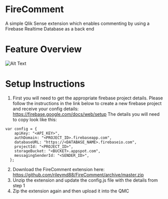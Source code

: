 # FireComment
A simple Qlik Sense extension which enables commenting by using a Firebase Realtime Database as a back end

# Feature Overview
![Alt Text](https://github.com/rileymd88/FireComment/blob/master/FireComment.gif)

# Setup Instructions
1. First you will need to get the appropriate firebase project details. Please follow the instructions in the link below to create a new firebase project and receive your config details: https://firebase.google.com/docs/web/setup The details you will need to copy look like this:

```
var config = {
    apiKey: "<API_KEY>",
    authDomain: "<PROJECT_ID>.firebaseapp.com",
    databaseURL: "https://<DATABASE_NAME>.firebaseio.com",
    projectId: "<PROJECT_ID>",
    storageBucket: "<BUCKET>.appspot.com",
    messagingSenderId: "<SENDER_ID>",
  };
 ```
2. Download the FireComment extension here: https://github.com/rileymd88/FireComment/archive/master.zip
3. Unzip the extension and update the config.js file with the details from step 1
4. Zip the extension again and then upload it into the QMC
